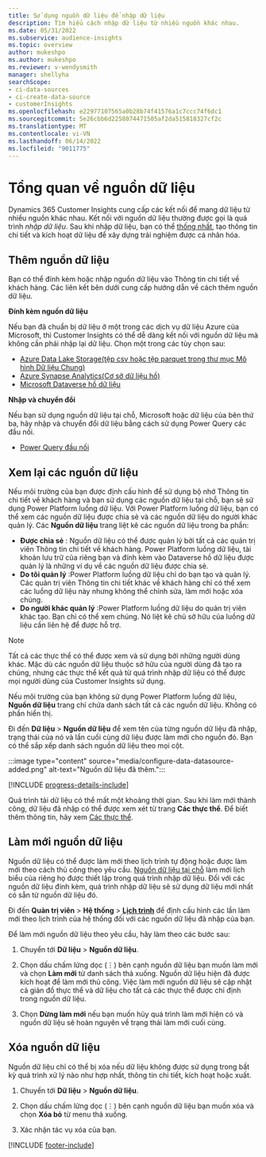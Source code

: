 ```yaml
---
title: Sử dụng nguồn dữ liệu để nhập dữ liệu
description: Tìm hiểu cách nhập dữ liệu từ nhiều nguồn khác nhau.
ms.date: 05/31/2022
ms.subservice: audience-insights
ms.topic: overview
author: mukeshpo
ms.author: mukeshpo
ms.reviewer: v-wendysmith
manager: shellyha
searchScope:
- ci-data-sources
- ci-create-data-source
- customerInsights
ms.openlocfilehash: e22977107565a0b28b74f41576a1c7ccc74f6dc1
ms.sourcegitcommit: 5e26cbb6d2258074471505af2da515818327cf2c
ms.translationtype: MT
ms.contentlocale: vi-VN
ms.lasthandoff: 06/14/2022
ms.locfileid: "9011775"
---
```

# <a name="data-sources-overview"></a>Tổng quan về nguồn dữ liệu

Dynamics 365 Customer Insights cung cấp các kết nối để mang dữ liệu từ nhiều nguồn khác nhau. Kết nối với nguồn dữ liệu thường được gọi là quá trình *nhập dữ liệu*. Sau khi nhập dữ liệu, bạn có thể [thống nhất](data-unification.md), tạo thông tin chi tiết và kích hoạt dữ liệu để xây dựng trải nghiệm được cá nhân hóa.

## <a name="add-data-sources"></a>Thêm nguồn dữ liệu

Bạn có thể đính kèm hoặc nhập nguồn dữ liệu vào Thông tin chi tiết về khách hàng. Các liên kết bên dưới cung cấp hướng dẫn về cách thêm nguồn dữ liệu.

**Đính kèm nguồn dữ liệu**

Nếu bạn đã chuẩn bị dữ liệu ở một trong các dịch vụ dữ liệu Azure của Microsoft, thì Customer Insights có thể dễ dàng kết nối với nguồn dữ liệu mà không cần phải nhập lại dữ liệu. Chọn một trong các tùy chọn sau:
- [Azure Data Lake Storage(tệp csv hoặc tệp parquet trong thư mục Mô hình Dữ liệu Chung)](connect-common-data-model.md)
- [Azure Synapse Analytics(Cơ sở dữ liệu hồ)](connect-synapse.md)
- [Microsoft Dataverse hồ dữ liệu](connect-dataverse-managed-lake.md)

**Nhập và chuyển đổi**

Nếu bạn sử dụng nguồn dữ liệu tại chỗ, Microsoft hoặc dữ liệu của bên thứ ba, hãy nhập và chuyển đổi dữ liệu bằng cách sử dụng Power Query các đầu nối.
- [Power Query đầu nối](connect-power-query.md)

## <a name="review-data-sources"></a>Xem lại các nguồn dữ liệu

Nếu môi trường của bạn được định cấu hình để sử dụng bộ nhớ Thông tin chi tiết về khách hàng và bạn sử dụng các nguồn dữ liệu tại chỗ, bạn sẽ sử dụng Power Platform luồng dữ liệu. Với Power Platform luồng dữ liệu, bạn có thể xem các nguồn dữ liệu được chia sẻ và các nguồn dữ liệu do người khác quản lý. Các **Nguồn dữ liệu** trang liệt kê các nguồn dữ liệu trong ba phần:
- **Được chia sẻ** : Nguồn dữ liệu có thể được quản lý bởi tất cả các quản trị viên Thông tin chi tiết về khách hàng. Power Platform luồng dữ liệu, tài khoản lưu trữ của riêng bạn và đính kèm vào Dataverse hồ dữ liệu được quản lý là những ví dụ về các nguồn dữ liệu được chia sẻ.
- **Do tôi quản lý** :Power Platform luồng dữ liệu chỉ do bạn tạo và quản lý. Các quản trị viên Thông tin chi tiết khác về khách hàng chỉ có thể xem các luồng dữ liệu này nhưng không thể chỉnh sửa, làm mới hoặc xóa chúng.
- **Do người khác quản lý** :Power Platform luồng dữ liệu do quản trị viên khác tạo. Bạn chỉ có thể xem chúng. Nó liệt kê chủ sở hữu của luồng dữ liệu cần liên hệ để được hỗ trợ.
> [!NOTE]
> Tất cả các thực thể có thể được xem và sử dụng bởi những người dùng khác. Mặc dù các nguồn dữ liệu thuộc sở hữu của người dùng đã tạo ra chúng, nhưng các thực thể kết quả từ quá trình nhập dữ liệu có thể được mọi người dùng của Customer Insights sử dụng.

Nếu môi trường của bạn không sử dụng Power Platform luồng dữ liệu, **Nguồn dữ liệu** trang chỉ chứa danh sách tất cả các nguồn dữ liệu. Không có phần hiển thị.

Đi đến **Dữ liệu** > **Nguồn dữ liệu** để xem tên của từng nguồn dữ liệu đã nhập, trạng thái của nó và lần cuối cùng dữ liệu được làm mới cho nguồn đó. Bạn có thể sắp xếp danh sách nguồn dữ liệu theo mọi cột.

:::image type="content" source="media/configure-data-datasource-added.png" alt-text="Nguồn dữ liệu đã thêm.":::

[!INCLUDE [progress-details-include](includes/progress-details-pane.md)]

Quá trình tải dữ liệu có thể mất một khoảng thời gian. Sau khi làm mới thành công, dữ liệu đã nhập có thể được xem xét từ trang **Các thực thể**. Để biết thêm thông tin, hãy xem [Các thực thể](entities.md).

## <a name="refresh-data-sources"></a>Làm mới nguồn dữ liệu

Nguồn dữ liệu có thể được làm mới theo lịch trình tự động hoặc được làm mới theo cách thủ công theo yêu cầu. [Nguồn dữ liệu tại chỗ](connect-power-query.md#add-data-from-on-premises-data-sources) làm mới lịch biểu của riêng họ được thiết lập trong quá trình nhập dữ liệu. Đối với các nguồn dữ liệu đính kèm, quá trình nhập dữ liệu sẽ sử dụng dữ liệu mới nhất có sẵn từ nguồn dữ liệu đó.

Đi đến **Quản trị viên** > **Hệ thống** > [**Lịch trình**](system.md#schedule-tab) để định cấu hình các lần làm mới theo lịch trình của hệ thống đối với các nguồn dữ liệu đã nhập của bạn.

Để làm mới nguồn dữ liệu theo yêu cầu, hãy làm theo các bước sau:

1. Chuyển tới **Dữ liệu** > **Nguồn dữ liệu**.

1. Chọn dấu chấm lửng dọc (&vellip;) bên cạnh nguồn dữ liệu bạn muốn làm mới và chọn **Làm mới** từ danh sách thả xuống. Nguồn dữ liệu hiện đã được kích hoạt để làm mới thủ công. Việc làm mới nguồn dữ liệu sẽ cập nhật cả giản đồ thực thể và dữ liệu cho tất cả các thực thể được chỉ định trong nguồn dữ liệu.

1. Chọn **Dừng làm mới** nếu bạn muốn hủy quá trình làm mới hiện có và nguồn dữ liệu sẽ hoàn nguyên về trạng thái làm mới cuối cùng.

## <a name="delete-a-data-source"></a>Xóa nguồn dữ liệu

Nguồn dữ liệu chỉ có thể bị xóa nếu dữ liệu không được sử dụng trong bất kỳ quá trình xử lý nào như hợp nhất, thông tin chi tiết, kích hoạt hoặc xuất.

1. Chuyển tới **Dữ liệu** > **Nguồn dữ liệu**.

2. Chọn dấu chấm lửng dọc (&vellip;) bên cạnh nguồn dữ liệu bạn muốn xóa và chọn **Xóa bỏ** từ menu thả xuống.

3. Xác nhận tác vụ xóa của bạn.


[!INCLUDE [footer-include](includes/footer-banner.md)]
